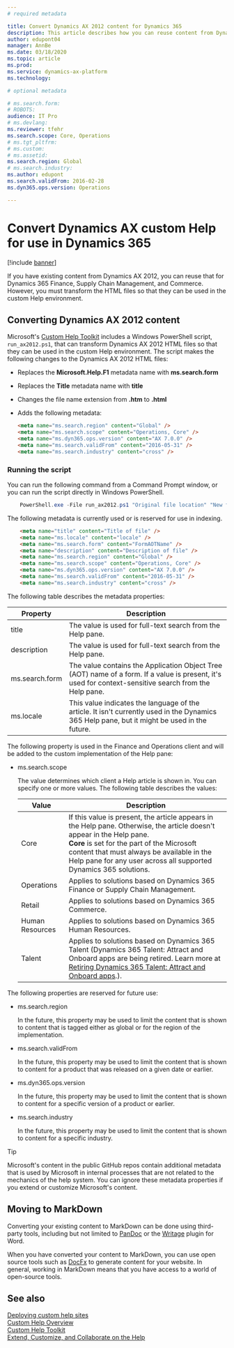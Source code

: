 ```yaml
---
# required metadata

title: Convert Dynamics AX 2012 content for Dynamics 365
description: This article describes how you can reuse content from Dynamics AX for your Dynamics 365 solution. 
author: edupont04
manager: AnnBe
ms.date: 03/18/2020
ms.topic: article
ms.prod: 
ms.service: dynamics-ax-platform
ms.technology: 

# optional metadata

# ms.search.form: 
# ROBOTS: 
audience: IT Pro
# ms.devlang: 
ms.reviewer: tfehr
ms.search.scope: Core, Operations
# ms.tgt_pltfrm: 
# ms.custom: 
# ms.assetid: 
ms.search.region: Global
# ms.search.industry: 
ms.author: edupont
ms.search.validFrom: 2016-02-28
ms.dyn365.ops.version: Operations

---
```


# Convert Dynamics AX custom Help for use in Dynamics 365

[!include [banner](../includes/banner.md)]

If you have existing content from Dynamics AX 2012, you can reuse that for Dynamics 365 Finance, Supply Chain Management, and Commerce. However, you must transform the HTML files so that they can be used in the custom Help environment.  

## Converting Dynamics AX 2012 content

Microsoft's [Custom Help Toolkit](custom-help-toolkit.md) includes a Windows PowerShell script, ```run_ax2012.ps1```, that can transform Dynamics AX 2012 HTML files so that they can be used in the custom Help environment. The script makes the following changes to the Dynamics AX 2012 HTML files:  

- Replaces the **Microsoft.Help.F1** metadata name with **ms.search.form**  

- Replaces the **Title** metadata name with **title**  

- Changes the file name extension from **.htm** to **.html**  

- Adds the following metadata:  

    ```html
    <meta name="ms.search.region" content="Global" />  
    <meta name="ms.search.scope" content="Operations, Core" />  
    <meta name="ms.dyn365.ops.version" content="AX 7.0.0" />  
    <meta name="ms.search.validFrom" content="2016-05-31" />  
    <meta name="ms.search.industry" content="cross" />  
    ```

### Running the script

You can run the following command from a Command Prompt window, or you can run the script directly in Windows PowerShell.  

```powershell
    PowerShell.exe -File run_ax2012.ps1 "Original file location" "New file location"  
```

The following metadata is currently used or is reserved for use in indexing.  

```html
    <meta name="title" content="Title of file" />  
    <meta name="ms.locale" content="locale" />  
    <meta name="ms.search.form" content="FormAOTName" />  
    <meta name="description" content="Description of file" />  
    <meta name="ms.search.region" content="Global" />  
    <meta name="ms.search.scope" content="Operations, Core" />  
    <meta name="ms.dyn365.ops.version" content="AX 7.0.0" />  
    <meta name="ms.search.validFrom" content="2016-05-31" />  
    <meta name="ms.search.industry" content="cross" />  
```

The following table describes the metadata properties:  

|Property  |Description  |
|----------|-------------|
|title | The value is used for full-text search from the Help pane. |
|description  | The value is used for full-text search from the Help pane.  |
|ms.search.form | The value contains the Application Object Tree (AOT) name of a form. If a value is present, it's used for context-sensitive search from the Help pane. |
|ms.locale |This value indicates the language of the article. It isn't currently used in the Dynamics 365 Help pane, but it might be used in the future.   |

The following property is used in the Finance and Operations client and will be added to the custom implementation of the Help pane:  

- ms.search.scope

    The value determines which client a Help article is shown in. You can specify one or more values. The following table describes the values:

    |Value|Description|
    |-----|-----------|
    |Core|If this value is present, the article appears in the Help pane. Otherwise, the article doesn't appear in the Help pane. </br>**Core** is set for the part of the Microsoft content that must always be available in the Help pane for any user across all supported Dynamics 365 solutions.|
    |Operations|Applies to solutions based on Dynamics 365 Finance or Supply Chain Management.|
    |Retail    |Applies to solutions based on Dynamics 365 Commerce.|
    |Human Resources  |Applies to solutions based on Dynamics 365 Human Resources.|
    |Talent    |Applies to solutions based on Dynamics 365 Talent (Dynamics 365 Talent: Attract and Onboard apps are being retired. Learn more at [Retiring Dynamics 365 Talent: Attract and Onboard apps](https://community.dynamics.com/365/talent/b/dynamics365fortalent/posts/retiring-dynamics-365-talent-attract-and-onboard-apps).).|

The following properties are reserved for future use:

- ms.search.region

    In the future, this property may be used to limit the content that is shown to content that is tagged either as global or for the region of the implementation.
- ms.search.validFrom

    In the future, this property may be used to limit the content that is shown to content for a product that was released on a given date or earlier.
- ms.dyn365.ops.version

    In the future, this property may be used to limit the content that is shown to content for a specific version of a product or earlier.

- ms.search.industry

    In the future, this property may be used to limit the content that is shown to content for a specific industry.

> [!TIP]
> Microsoft's content in the public GitHub repos contain additional metadata that is used by Microsoft in internal processes that are not related to the mechanics of the help system. You can ignore these metadata properties if you extend or customize Microsoft's content.  

##  <a name="moving-to-markdown"></a>Moving to MarkDown

Converting your existing content to MarkDown can be done using third-party tools, including but not limited to [PanDoc](https://pandoc.org) or the [Writage](https://writage.com) plugin for Word.  

When you have converted your content to MarkDown, you can use open source tools such as [DocFx](https://dotnet.github.io/docfx/) to generate content for your website. In general, working in MarkDown means that you have access to a world of open-source tools.  

## See also

[Deploying custom help sites](custom-help-overview.md)  
[Custom Help Overview](custom-help-overview.md)  
[Custom Help Toolkit](custom-help-toolkit.md)  
[Extend, Customize, and Collaborate on the Help](contributor-guide.md)  
